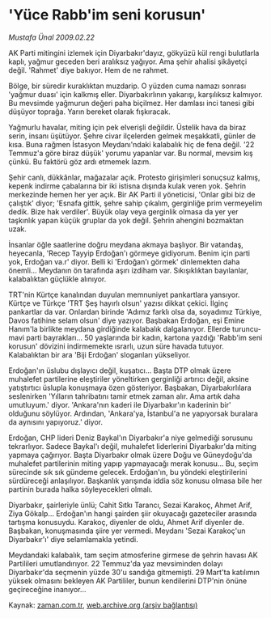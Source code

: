 # 'Yüce Rabb'im seni korusun'

*Mustafa Ünal 2009.02.22*

<tr><td class="metin" colspan="2" style="padding-top: 20px; padding-left: 5px; padding-right: 10px;">AK Parti mitingini izlemek için Diyarbakır'dayız, gökyüzü kül rengi bulutlarla kaplı, yağmur geceden beri aralıksız yağıyor. Ama şehir ahalisi şikâyetçi değil. 'Rahmet' diye bakıyor. Hem de ne rahmet.</td></tr><tr><td class="metin" colspan="2" style="padding-top: 20px; padding-left: 5px; padding-right: 10px;"><p>Bölge, bir süredir kuraklıktan muzdarip. O yüzden cuma namazı sonrası 'yağmur duası' için kalkmış eller. Diyarbakırlının yakarışı, karşılıksız kalmıyor. Bu mevsimde yağmurun değeri paha biçilmez. Her damlası inci tanesi gibi düşüyor toprağa. Yarın bereket olarak fışkıracak. 
<p> Yağmurlu havalar, miting için pek elverişli değildir. Üstelik hava da biraz serin, insanı üşütüyor. Şehre civar ilçelerden gelmek meşakkatli, günler de kısa. Buna rağmen İstasyon Meydanı'ndaki kalabalık hiç de fena değil. '22 Temmuz'a göre biraz düşük' yorumu yapanlar var. Bu normal, mevsim kış çünkü. Bu faktörü göz ardı etmemek lazım. 
<p> Şehir canlı, dükkânlar, mağazalar açık. Protesto girişimleri sonuçsuz kalmış, kepenk indirme çabalarına bir iki istisna dışında kulak veren yok. Şehrin merkezinde hemen her yer açık. Bir AK Parti il yöneticisi, 'Onlar gibi biz de çalıştık' diyor; 'Esnafa gittik, şehre sahip çıkalım, gerginliğe prim vermeyelim dedik. Bize hak verdiler'. Büyük olay veya gerginlik olmasa da yer yer taşkınlık yapan küçük gruplar da yok değil. Şehrin ahengini bozmaktan uzak.
<p> İnsanlar öğle saatlerine doğru meydana akmaya başlıyor. Bir vatandaş, heyecanla, 'Recep Tayyip Erdoğan'ı görmeye gidiyorum. Benim için parti yok, Erdoğan va.r' diyor. Belli ki 'Erdoğan'ı görmek' dinlemekten daha önemli... Meydanın ön tarafında aşırı izdiham var. Sıkışıklıktan bayılanlar, kalabalıktan güçlükle alınıyor. 
<p> TRT'nin Kürtçe kanalından duyulan memnuniyet pankartlara yansıyor. Kürtçe ve Türkçe 'TRT Şeş hayırlı olsun' yazısı dikkat çekici. İlginç pankartlar da var. Onlardan birinde 'Adımız farklı olsa da, soyadımız Türkiye, Davos fatihine selam olsun' diye yazıyor. Başbakan Erdoğan, eşi Emine Hanım'la birlikte meydana girdiğinde kalabalık dalgalanıyor. Ellerde turuncu-mavi parti bayrakları... 50 yaşlarında bir kadın, kartona yazdığı 'Rabb'im seni korusun' dövizini indirmemekte ısrarlı, uzun süre havada tutuyor. Kalabalıktan bir ara 'Biji Erdoğan' sloganları yükseliyor. 
<p> Erdoğan'ın üslubu dışlayıcı değil, kuşatıcı... Başta DTP olmak üzere muhalefet partilerine eleştiriler yöneltirken gerginliği artırıcı değil, aksine yatıştırtıcı üslupla konuşmaya özen gösteriyor. Başbakan, Diyarbakırlılara seslenirken 'Yılların tahribatını tamir etmek zaman alır. Ama artık daha umutluyum.' diyor. 'Ankara'nın kaderi ile Diyarbakır'ın kaderinin bir' olduğunu söylüyor. Ardından, 'Ankara'ya, İstanbul'a ne yapıyorsak buralara da aynısını yapıyoruz.' diyor. 
<p> Erdoğan, CHP lideri Deniz Baykal'ın Diyarbakır'a niye gelmediği sorusunu tekrarlıyor. Sadece Baykal'ı değil, muhalefet liderlerini Diyarbakır'da miting yapmaya çağırıyor. Başta Diyarbakır olmak üzere Doğu ve Güneydoğu'da muhalefet partilerinin miting yapıp yapmayacağı merak konusu... Bu, seçim sürecinde sık sık gündeme gelecek. Erdoğan'ın, bu yöndeki eleştirilerini sürdüreceği anlaşılıyor. Başkanlık yarışında iddia söz konusu olmasa bile her partinin burada halka söyleyecekleri olmalı.
<p> Diyarbakır, şairleriyle ünlü; Cahit Sıtkı Tarancı, Sezai Karakoç, Ahmet Arif, Ziya Gökalp... Erdoğan'ın hangi şairden şiir okuyacağı gazeteciler arasında tartışma konusuydu. Karakoç, diyenler de oldu, Ahmet Arif diyenler de. Başbakan, konuşmasında şiire yer vermedi. Meydanı 'Sezai Karakoç'un Diyarbakır'ı' diye selamlamakla yetindi. 
<p> Meydandaki kalabalık, tam seçim atmosferine girmese de şehrin havası AK Partilileri umutlandırıyor. 22 Temmuz'da yaz mevsiminden dolayı Diyarbakır'da seçmenin yüzde 30'u sandığa gitmemişti. 29 Mart'ta katılımın yüksek olmasını bekleyen AK Partililer, bunun kendilerini DTP'nin önüne geçireceğine inanıyor...<br/></p></p></p></p></p></p></p></p></p></td></tr>

Kaynak: [zaman.com.tr](http://zaman.com.tr/yazar.do?yazino=817908), [web.archive.org (arşiv bağlantısı)](http://web.archive.org/web/20090301055403/http://www.zaman.com.tr:80/yazar.do?yazino=817908)
